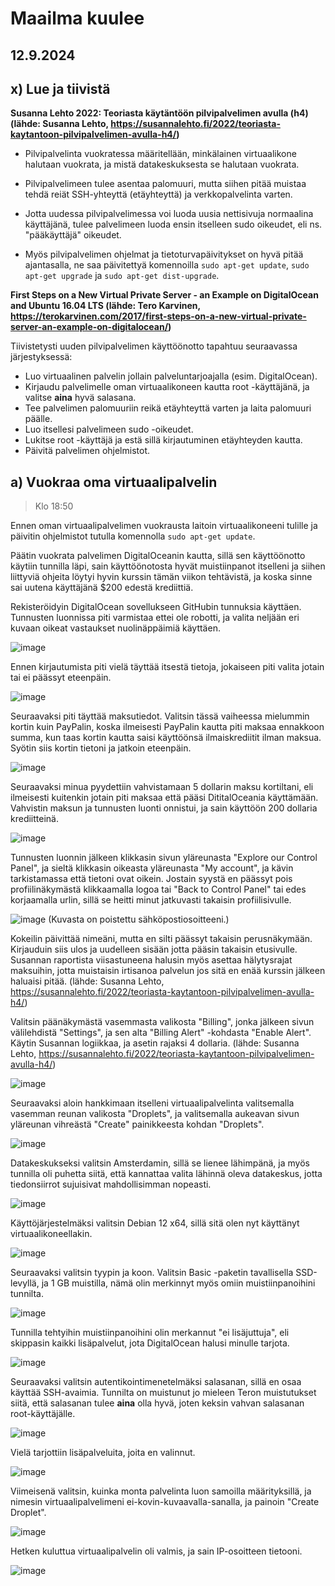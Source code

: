 # Maailma kuulee

## 12.9.2024

## x) Lue ja tiivistä 

**Susanna Lehto 2022: Teoriasta käytäntöön pilvipalvelimen avulla (h4) (lähde: Susanna Lehto, https://susannalehto.fi/2022/teoriasta-kaytantoon-pilvipalvelimen-avulla-h4/)**

- Pilvipalvelinta vuokratessa määritellään, minkälainen virtuaalikone halutaan vuokrata, ja mistä datakeskuksesta se halutaan vuokrata.

- Pilvipalvelimeen tulee asentaa palomuuri, mutta siihen pitää muistaa tehdä reiät SSH-yhteyttä (etäyhteyttä) ja verkkopalvelinta varten.

- Jotta uudessa pilvipalvelimessa voi luoda uusia nettisivuja normaalina käyttäjänä, tulee palvelimeen luoda ensin itselleen sudo oikeudet, eli ns. "pääkäyttäjä" oikeudet.

- Myös pilvipalvelimen ohjelmat ja tietoturvapäivitykset on hyvä pitää ajantasalla, ne saa päivitettyä komennoilla `sudo apt-get update`, `sudo apt-get upgrade` ja `sudo apt-get dist-upgrade`.

**First Steps on a New Virtual Private Server - an Example on DigitalOcean and Ubuntu 16.04 LTS (lähde: Tero Karvinen, https://terokarvinen.com/2017/first-steps-on-a-new-virtual-private-server-an-example-on-digitalocean/)**

Tiivistetysti uuden pilvipalvelimen käyttöönotto tapahtuu seuraavassa järjestyksessä:

- Luo virtuaalinen palvelin jollain palveluntarjoajalla (esim. DigitalOcean).
- Kirjaudu palvelimelle oman virtuaalikoneen kautta root -käyttäjänä, ja valitse **aina** hyvä salasana.
- Tee palvelimen palomuuriin reikä etäyhteyttä varten ja laita palomuuri päälle.
- Luo itsellesi palvelimeen sudo -oikeudet.
- Lukitse root -käyttäjä ja estä sillä kirjautuminen etäyhteyden kautta.
- Päivitä palvelimen ohjelmistot.

## a) Vuokraa oma virtuaalipalvelin

> Klo 18:50

Ennen oman virtuaalipalvelimen vuokrausta laitoin virtuaalikoneeni tulille ja päivitin ohjelmistot tutulla komennolla `sudo apt-get update`.

Päätin vuokrata palvelimen DigitalOceanin kautta, sillä sen käyttöönotto käytiin tunnilla läpi, sain käyttöönotosta hyvät muistiinpanot itselleni ja siihen liittyviä ohjeita löytyi hyvin kurssin tämän viikon tehtävistä, ja koska sinne sai uutena käyttäjänä $200 edestä krediittiä.

Rekisteröidyin DigitalOcean sovellukseen GitHubin tunnuksia käyttäen. Tunnusten luonnissa piti varmistaa ettei ole robotti, ja valita neljään eri kuvaan oikeat vastaukset nuolinäppäimiä käyttäen.

![image](https://github.com/user-attachments/assets/4e8a3ef9-2e44-49ac-ae46-e9625065f405)

Ennen kirjautumista piti vielä täyttää itsestä tietoja, jokaiseen piti valita jotain tai ei päässyt eteenpäin.

![image](https://github.com/user-attachments/assets/28790a3b-c2fb-4d82-8cca-99245ba14031)

Seuraavaksi piti täyttää maksutiedot. Valitsin tässä vaiheessa mielummin kortin kuin PayPalin, koska ilmeisesti PayPalin kautta piti maksaa ennakkoon summa, kun taas kortin kautta saisi käyttöönsä ilmaiskrediitit ilman maksua. Syötin siis kortin tietoni ja jatkoin eteenpäin. 

![image](https://github.com/user-attachments/assets/23c8018a-4b6f-4ead-98b5-5ebfa6972827)

Seuraavaksi minua pyydettiin vahvistamaan 5 dollarin maksu kortiltani, eli ilmeisesti kuitenkin jotain piti maksaa että pääsi DititalOceania käyttämään. Vahvistin maksun ja tunnusten luonti onnistui, ja sain käyttöön 200 dollaria krediitteinä.

![image](https://github.com/user-attachments/assets/568cfc00-5634-4852-8e6a-c7fb2b11e282)

Tunnusten luonnin jälkeen klikkasin sivun yläreunasta "Explore our Control Panel", ja sieltä klikkasin oikeasta yläreunasta "My account", ja kävin tarkistamassa että tietoni ovat oikein. Jostain syystä en päässyt pois profiilinäkymästä klikkaamalla logoa tai "Back to Control Panel" tai edes korjaamalla urlin, sillä se heitti minut jatkuvasti takaisin profiilisivulle. 

![image](https://github.com/user-attachments/assets/a5c8613c-de18-4a23-a312-f73391c87b6d)
(Kuvasta on poistettu sähköpostiosoitteeni.)

Kokeilin päivittää nimeäni, mutta en silti päässyt takaisin perusnäkymään. Kirjauduin siis ulos ja uudelleen sisään jotta pääsin takaisin etusivulle. Susannan raportista viisastuneena halusin myös asettaa hälytysrajat maksuihin, jotta muistaisin irtisanoa palvelun jos sitä en enää kurssin jälkeen haluaisi pitää. (lähde: Susanna Lehto, https://susannalehto.fi/2022/teoriasta-kaytantoon-pilvipalvelimen-avulla-h4/)

Valitsin päänäkymästä vasemmasta valikosta "Billing", jonka jälkeen sivun välilehdistä "Settings", ja sen alta "Billing Alert" -kohdasta "Enable Alert". Käytin Susannan logiikkaa, ja asetin rajaksi 4 dollaria. (lähde: Susanna Lehto, https://susannalehto.fi/2022/teoriasta-kaytantoon-pilvipalvelimen-avulla-h4/)

![image](https://github.com/user-attachments/assets/f4ea7969-dd17-47a2-a7d5-34fff9ef8a3f)

Seuraavaksi aloin hankkimaan itselleni virtuaalipalvelinta valitsemalla vasemman reunan valikosta "Droplets", ja valitsemalla aukeavan sivun yläreunan vihreästä "Create" painikkeesta kohdan "Droplets".

![image](https://github.com/user-attachments/assets/c25319ed-4c1c-410f-b32e-e2fe2456f2f5)

Datakeskukseksi valitsin Amsterdamin, sillä se lienee lähimpänä, ja myös tunnilla oli puhetta siitä, että kannattaa valita lähinnä oleva datakeskus, jotta tiedonsiirrot sujuisivat mahdollisimman nopeasti.

![image](https://github.com/user-attachments/assets/f6e68b51-1883-47cd-93c8-8301ace7537f)

Käyttöjärjestelmäksi valitsin Debian 12 x64, sillä sitä olen nyt käyttänyt virtuaalikoneellakin.

![image](https://github.com/user-attachments/assets/4574846e-0b6c-45c9-97c8-b46cb012945c)

Seuraavaksi valitsin tyypin ja koon. Valitsin Basic -paketin tavallisella SSD-levyllä, ja 1 GB muistilla, nämä olin merkinnyt myös omiin muistiinpanoihini tunnilta.

![image](https://github.com/user-attachments/assets/8f731c27-540f-467f-b59b-a15e33f81f14)

Tunnilla tehtyihin muistiinpanoihini olin merkannut "ei lisäjuttuja", eli skippasin kaikki lisäpalvelut, jota DigitalOcean halusi minulle tarjota.

![image](https://github.com/user-attachments/assets/7ded8862-0fa5-4af7-b738-79dc0ebf9767)

Seuraavaksi valitsin autentikointimenetelmäksi salasanan, sillä en osaa käyttää SSH-avaimia. Tunnilta on muistunut jo mieleen Teron muistutukset siitä, että salasanan tulee **aina** olla hyvä, joten keksin vahvan salasanan root-käyttäjälle.

![image](https://github.com/user-attachments/assets/c049a614-3919-43cd-921f-dee5aa531b2f)

Vielä tarjottiin lisäpalveluita, joita en valinnut.

![image](https://github.com/user-attachments/assets/94285cab-5ca6-438b-8254-1809737f6e71)

Viimeisenä valitsin, kuinka monta palvelinta luon samoilla määrityksillä, ja nimesin virtuaalipalvelimeni ei-kovin-kuvaavalla-sanalla, ja painoin "Create Droplet".

![image](https://github.com/user-attachments/assets/dbf0f8c5-ce1c-44e1-a18a-57d0898c0084)

Hetken kuluttua virtuaalipalvelin oli valmis, ja sain IP-osoitteen tietooni.

![image](https://github.com/user-attachments/assets/7c39de4a-ee67-40ef-b63e-fdee2e8043c8)








































